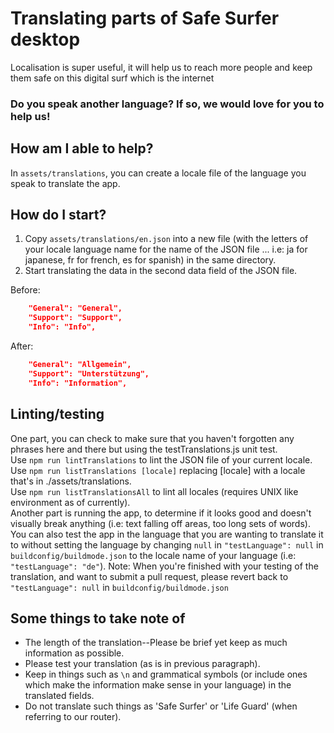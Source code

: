 # Translating parts of Safe Surfer desktop
Localisation is super useful, it will help us to reach more people and keep them safe on this digital surf which is the internet  

### Do you speak another language? If so, we would love for you to help us!
## How am I able to help?
In `assets/translations`, you can create a locale file of the language you speak to translate the app.  

## How do I start?
1. Copy `assets/translations/en.json` into a new file (with the letters of your locale language name for the name of the JSON file ... i.e: ja for japanese, fr for french, es for spanish) in the same directory.  
2. Start translating the data in the second data field of the JSON file.  

Before:  
```JSON
	"General": "General",
	"Support": "Support",
	"Info": "Info",
```

After:  
```JSON
	"General": "Allgemein",
	"Support": "Unterstützung",
	"Info": "Information",
```

## Linting/testing
One part, you can check to make sure that you haven't forgotten any phrases here and there but using the testTranslations.js unit test.  
Use `npm run lintTranslations` to lint the JSON file of your current locale.  
Use `npm run listTranslations [locale]` replacing [locale] with a locale that's in ./assets/translations.  
Use `npm run listTranslationsAll` to lint all locales (requires UNIX like environment as of currently).  
Another part is running the app, to determine if it looks good and doesn't visually break anything (i.e: text falling off areas, too long sets of words).  
You can also test the app in the language that you are wanting to translate it to without setting the language by changing `null` in `"testLanguage": null` in `buildconfig/buildmode.json` to the locale name of your language (i.e: `"testLanguage": "de"`). Note: When you're finished with your testing of the translation, and want to submit a pull request, please revert back to `"testLanguage": null` in `buildconfig/buildmode.json`  

## Some things to take note of
- The length of the translation--Please be brief yet keep as much information as possible.  
- Please test your translation (as is in previous paragraph).  
- Keep in things such as `\n` and grammatical symbols (or include ones which make the information make sense in your language) in the translated fields.  
- Do not translate such things as 'Safe Surfer' or 'Life Guard' (when referring to our router).
